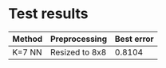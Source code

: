 # Test results
| Method     | Preprocessing          | Best error |
| ---------- | ---------------------- | ---------- |
| K=7 NN     | Resized to 8x8         | 0.8104     |